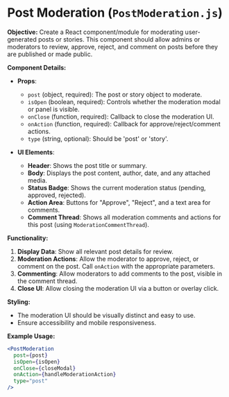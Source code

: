 # Post Moderation (`PostModeration.js`)

**Objective:**
Create a React component/module for moderating user-generated posts or stories. This component should allow admins or moderators to review, approve, reject, and comment on posts before they are published or made public.

**Component Details:**

- **Props**:

  - `post` (object, required): The post or story object to moderate.
  - `isOpen` (boolean, required): Controls whether the moderation modal or panel is visible.
  - `onClose` (function, required): Callback to close the moderation UI.
  - `onAction` (function, required): Callback for approve/reject/comment actions.
  - `type` (string, optional): Should be 'post' or 'story'.

- **UI Elements**:
  - **Header**: Shows the post title or summary.
  - **Body**: Displays the post content, author, date, and any attached media.
  - **Status Badge**: Shows the current moderation status (pending, approved, rejected).
  - **Action Area**: Buttons for "Approve", "Reject", and a text area for comments.
  - **Comment Thread**: Shows all moderation comments and actions for this post (using `ModerationCommentThread`).

**Functionality:**

1.  **Display Data**: Show all relevant post details for review.
2.  **Moderation Actions**: Allow the moderator to approve, reject, or comment on the post. Call `onAction` with the appropriate parameters.
3.  **Commenting**: Allow moderators to add comments to the post, visible in the comment thread.
4.  **Close UI**: Allow closing the moderation UI via a button or overlay click.

**Styling:**

- The moderation UI should be visually distinct and easy to use.
- Ensure accessibility and mobile responsiveness.

**Example Usage:**

```jsx
<PostModeration
  post={post}
  isOpen={isOpen}
  onClose={closeModal}
  onAction={handleModerationAction}
  type="post"
/>
```
